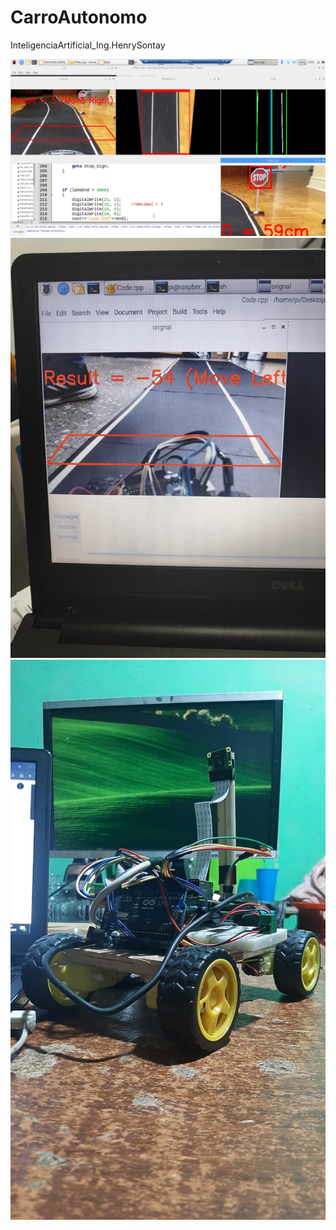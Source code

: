 # CarroAutonomo
InteligenciaArtificial_Ing.HenrySontay

![](https://github.com/PedroLuisJuarezOsorio/CarroAutonomo/blob/master/02.jpeg)
![](https://github.com/PedroLuisJuarezOsorio/CarroAutonomo/blob/master/01.jpeg)
![](https://github.com/PedroLuisJuarezOsorio/CarroAutonomo/blob/master/03.jpeg)
